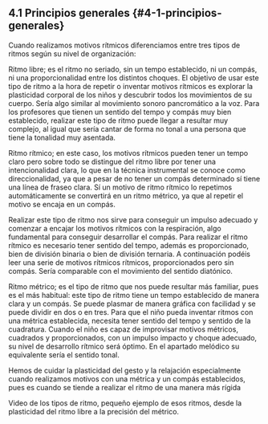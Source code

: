 ## 4.1 Principios generales {#4-1-principios-generales}

Cuando realizamos motivos rítmicos diferenciamos entre tres tipos de ritmos según su nivel de organización:

Ritmo libre; es el ritmo no seriado, sin un tempo establecido, ni un compás, ni una proporcionalidad entre los distintos choques. El objetivo de usar este tipo de ritmo a la hora de repetir o inventar motivos rítmicos es explorar la plasticidad corporal de los niños y descubrir todos los movimientos de su cuerpo. Sería algo similar al movimiento sonoro pancromático a la voz. Para los profesores que tienen un sentido del tempo y compás muy bien establecido, realizar este tipo de ritmo puede llegar a resultar muy complejo, al igual que sería cantar de forma no tonal a una persona que tiene la tonalidad muy asentada.

Ritmo rítmico; en este caso, los motivos rítmicos pueden tener un tempo claro pero sobre todo se distingue del ritmo libre por tener una intencionalidad clara, lo que en la técnica instrumental se conoce como direccionalidad, ya que a pesar de no tener un compás determinado sí tiene una línea de fraseo clara. Sí un motivo de ritmo rítmico lo repetimos automáticamente se convertirá en un ritmo métrico, ya que al repetir el motivo se encaja en un compás.

Realizar este tipo de ritmo nos sirve para conseguir un impulso adecuado y comenzar a encajar los motivos rítmicos con la respiración, algo fundamental para conseguir desarrollar el compás. Para realizar el ritmo rítmico es necesario tener sentido del tempo, además es proporcionado, bien de división binaria o bien de división ternaria. A continuación podéis leer una serie de motivos rítmicos rítmicos, proporcionados pero sin compás. Sería comparable con el movimiento del sentido diatónico.

Ritmo métrico; es el tipo de ritmo que nos puede resultar más familiar, pues es el más habitual: este tipo de ritmo tiene un tempo establecido de manera clara y un compás. Se puede plasmar de manera gráfica con facilidad y se puede dividir en dos o en tres. Para que el niño pueda inventar ritmos con una métrica establecida, necesita tener sentido del tempo y sentido de la cuadratura. Cuando el niño es capaz de improvisar motivos métricos, cuadrados y proporcionados, con un impulso impacto y choque adecuado, su nivel de desarrollo rítmico será óptimo. En el apartado melódico su equivalente sería el sentido tonal.

Hemos de cuidar la plasticidad del gesto y la relajación especialmente cuando realizamos motivos con una métrica y un compás establecidos, pues es cuando se tiende a realizar el ritmo de una manera más rígida

Video de los tipos de ritmo, pequeño ejemplo de esos ritmos, desde la plasticidad del ritmo libre a la precisión del métrico.